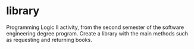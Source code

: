 # library
Programming Logic II activity, from the second semester of the software engineering degree program. Create a library with the main methods such as requesting and returning books. 
